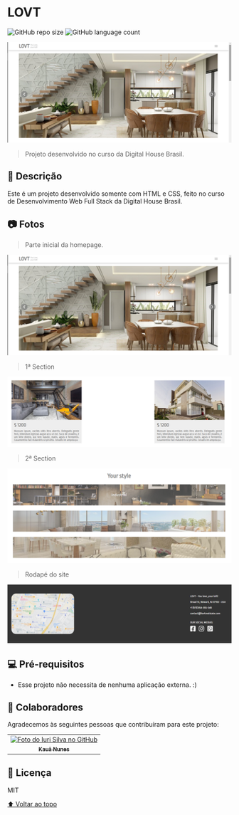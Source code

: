 # LOVT

<!---Esses são exemplos. Veja https://shields.io para outras pessoas ou para personalizar este conjunto de escudos. Você pode querer incluir dependências, status do projeto e informações de licença aqui--->

![GitHub repo size](https://img.shields.io/badge/size-2.5%20MBS-blue?style=for-the-badge)
![GitHub language count](https://img.shields.io/badge/LANGUAGE__COUNT-1-blue?style=for-the-badge)

<img src="media/photos/home.png" alt="Home">

> Projeto desenvolvido no curso da Digital House Brasil.

## 📝 Descrição
Este é um projeto desenvolvido somente com HTML e CSS, feito no curso de Desenvolvimento Web Full Stack da Digital House Brasil.

## 📷 Fotos

> Parte inicial da homepage.
<img src="media/photos/home.png" alt="exemplo imagem">

> 1ª Section
<img src="media/photos/1.png" alt="exemplo imagem">

> 2ª Section
<img src="media/photos/2.png" alt="exemplo imagem">

> Rodapé do site
<img src="media/photos/3.png" alt="exemplo imagem">


## 💻 Pré-requisitos

* Esse projeto não necessita de nenhuma aplicação externa. :) 

## 🤝 Colaboradores

Agradecemos às seguintes pessoas que contribuíram para este projeto:

<table>
  <tr>
    <td align="center">
      <a href="#">
        <img src="https://avatars.githubusercontent.com/u/62390986?v=4" width="100px;" alt="Foto do Iuri Silva no GitHub"/><br>
        <sub>
          <b>Kauã Nunes</b>
        </sub>
      </a>
    </td>
  </tr>
</table>


## 📝 Licença

MIT

[⬆ Voltar ao topo](#elixr)<br>